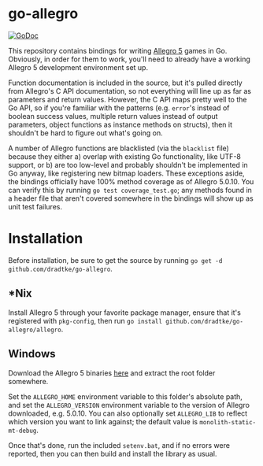go-allegro
==========

[![GoDoc](https://godoc.org/github.com/dradtke/go-allegro?status.png)](https://godoc.org/github.com/dradtke/go-allegro)

This repository contains bindings for writing [Allegro 5](http://alleg.sourceforge.net) games in Go. Obviously, in order for them to work, you'll need to already have a working Allegro 5 development environment set up.

Function documentation is included in the source, but it's pulled directly from Allegro's C API documentation, so not everything will line up as far as parameters and return values. However, the C API maps pretty well to the Go API, so if you're familiar with the patterns (e.g. `error`'s instead of boolean success values, multiple return values instead of output parameters, object functions as instance methods on structs), then it shouldn't be hard to figure out what's going on.

A number of Allegro functions are blacklisted (via the `blacklist` file) because they either a) overlap with existing Go functionality, like UTF-8 support, or b) are too low-level and probably shouldn't be implemented in Go anyway, like registering new bitmap loaders. These exceptions aside, the bindings officially have 100% method coverage as of Allegro 5.0.10. You can verify this by running `go test coverage_test.go`; any methods found in a header file that aren't covered somewhere in the bindings will show up as unit test failures.

Installation
============

Before installation, be sure to get the source by running `go get -d github.com/dradtke/go-allegro`.

*Nix
----

Install Allegro 5 through your favorite package manager, ensure that it's registered with `pkg-config`, then run `go install github.com/dradtke/go-allegro/allegro`.

Windows
-------

Download the Allegro 5 binaries [here](https://www.allegro.cc/files/) and extract the root folder somewhere.

Set the `ALLEGRO_HOME` environment variable to this folder's absolute path, and set the `ALLEGRO_VERSION` environment variable to the version of Allegro downloaded, e.g. 5.0.10. You can also optionally set `ALLEGRO_LIB` to reflect which version you want to link against; the default value is `monolith-static-mt-debug`.

Once that's done, run the included `setenv.bat`, and if no errors were reported, then you can then build and install the library as usual.
